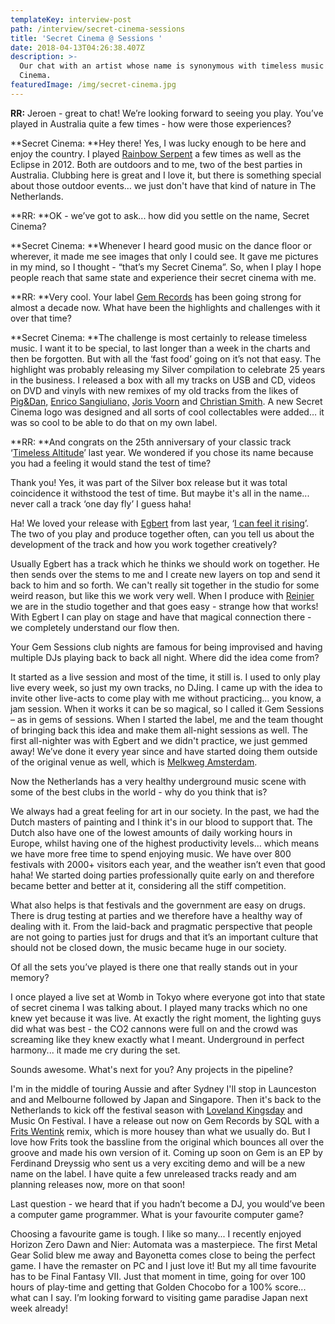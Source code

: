 ```yaml
---
templateKey: interview-post
path: /interview/secret-cinema-sessions
title: 'Secret Cinema @ Sessions '
date: 2018-04-13T04:26:38.407Z
description: >-
  Our chat with an artist whose name is synonymous with timeless music - Secret
  Cinema.
featuredImage: /img/secret-cinema.jpg
---
```

**RR:** Jeroen - great to chat! We’re looking forward to seeing you play. You’ve played in Australia quite a few times - how were those experiences? 

**Secret Cinema: **Hey there! Yes, I was lucky enough to be here and enjoy the country. I played [Rainbow Serpent](https://www.facebook.com/rainbowHQ/) a few times as well as the Eclipse in 2012. Both are outdoors and to me, two of the best parties in Australia. Clubbing here is great and I love it, but there is something special about those outdoor events… we just don't have that kind of nature in The Netherlands. 

**RR: **OK - we’ve got to ask... how did you settle on the name, Secret Cinema?

**Secret Cinema: **Whenever I heard good music on the dance floor or wherever, it made me see images that only I could see. It gave me pictures in my mind, so I thought - “that’s my Secret Cinema”. So, when I play I hope people reach that same state and experience their secret cinema with me.

**RR: **Very cool. Your label [Gem Records](https://www.facebook.com/gemrecords/) has been going strong for almost a decade now. What have been the highlights and challenges with it over that time? 

**Secret Cinema: **The challenge is most certainly to release timeless music. I want it to be special, to last longer than a week in the charts and then be forgotten. But with all the ‘fast food’ going on it’s not that easy. The highlight was probably releasing my Silver compilation to celebrate 25 years in the business. I released a box with all my tracks on USB and CD, videos on DVD and vinyls with new remixes of my old tracks from the likes of [Pig&Dan,](https://www.facebook.com/piganddan) [Enrico Sangiuliano,](https://www.facebook.com/enricosangiuliano/) [Joris Voorn](https://www.facebook.com/jorisvoorndj/) and [Christian Smith](https://www.facebook.com/officialchristiansmith/). A new Secret Cinema logo was designed and all sorts of cool collectables were added… it was so cool to be able to do that on my own label.

**RR: **And congrats on the 25th anniversary of your classic track ‘[Timeless Altitude](https://www.beatport.com/track/timeless-altitude-original-mix/10231110)’ last year. We wondered if you chose its name because you had a feeling it would stand the test of time? 

Thank you! Yes, it was part of the Silver box release but it was total coincidence it withstood the test of time. But maybe it's all in the name... never call a track ‘one day fly’ I guess haha! 

Ha! We loved your release with [Egbert](https://www.facebook.com/DiscoverEgbert/) from last year, ‘[I can feel it rising](https://www.beatport.com/track/i-can-feel-it-rising-original-mix/10014591)’. The two of you play and produce together often, can you tell us about the development of the track and how you work together creatively? 

Usually Egbert has a track which he thinks we should work on together. He then sends over the stems to me and I create new layers on top and send it back to him and so forth. We can't really sit together in the studio for some weird reason, but like this we work very well. When I produce with [Reinier](https://www.facebook.com/ReinierZonneveld/) we are in the studio together and that goes easy - strange how that works! With Egbert I can play on stage and have that magical connection there - we completely understand our flow then.

Your Gem Sessions club nights are famous for being improvised and having multiple DJs playing back to back all night. Where did the idea come from? 

It started as a live session and most of the time, it still is. I used to only play live every week, so just my own tracks, no DJing. I came up with the idea to invite other live-acts to come play with me without practicing… you know, a jam session. When it works it can be so magical, so I called it Gem Sessions – as in gems of sessions. When I started the label, me and the team thought of bringing back this idea and make them all-night sessions as well. The first all-nighter was with Egbert and we didn't practice, we just gemmed away! We’ve done it every year since and have started doing them outside of the original venue as well, which is [Melkweg Amsterdam](https://www.facebook.com/melkwegamsterdam/). 

Now the Netherlands has a very healthy underground music scene with some of the best clubs in the world - why do you think that is? 

We always had a great feeling for art in our society. In the past, we had the Dutch masters of painting and I think it's in our blood to support that. The Dutch also have one of the lowest amounts of daily working hours in Europe, whilst having one of the highest productivity levels… which means we have more free time to spend enjoying music. We have over 800 festivals with 2000+ visitors each year, and the weather isn’t even that good haha! We started doing parties professionally quite early on and therefore became better and better at it, considering all the stiff competition. 

What also helps is that festivals and the government are easy on drugs. There is drug testing at parties and we therefore have a healthy way of dealing with it. From the laid-back and pragmatic perspective that people are not going to parties just for drugs and that it’s an important culture that should not be closed down, the music became huge in our society. 

Of all the sets you’ve played is there one that really stands out in your memory? 

I once played a live set at Womb in Tokyo where everyone got into that state of secret cinema I was talking about. I played many tracks which no one knew yet because it was live. At exactly the right moment, the lighting guys did what was best - the CO2 cannons were full on and the crowd was screaming like they knew exactly what I meant. Underground in perfect harmony... it made me cry during the set. 

Sounds awesome. What's next for you? Any projects in the pipeline?

I'm in the middle of touring Aussie and after Sydney I'll stop in Launceston and and Melbourne followed by Japan and Singapore. Then it's back to the Netherlands to kick off the festival season with [Loveland Kingsday](https://www.facebook.com/lovelandevents/) and Music On Festival. I have a release out now on Gem Records by SQL with a [Frits Wentink](https://www.facebook.com/Frits-Wentink-127501074009698/) remix, which is more housey than what we usually do. But I love how Frits took the bassline from the original which bounces all over the groove and made his own version of it. Coming up soon on Gem is an EP by Ferdinand Dreyssig who sent us a very exciting demo and will be a new name on the label. I have quite a few unreleased tracks ready and am planning releases now, more on that soon!

Last question - we heard that if you hadn’t become a DJ, you would’ve been a computer game programmer. What is your favourite computer game?

Choosing a favourite game is tough. I like so many... I recently enjoyed Horizon Zero Dawn and Nier: Automata was a masterpiece. The first Metal Gear Solid blew me away and Bayonetta comes close to being the perfect game. I have the remaster on PC and I just love it! But my all time favourite has to be Final Fantasy VII. Just that moment in time, going for over 100 hours of play-time and getting that Golden Chocobo for a 100% score... what can I say. I’m looking forward to visiting game paradise Japan next week already!
